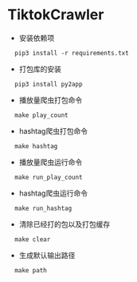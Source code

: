 # TiktokCrawler
* 安装依赖项
```shell
  pip3 install -r requirements.txt	
```
* 打包库的安装
```shell
  pip3 install py2app
```
* 播放量爬虫打包命令
```shell
  make play_count
```
* hashtag爬虫打包命令
```shell
  make hashtag
```
* 播放量爬虫运行命令
```shell
  make run_play_count
```
* hashtag爬虫运行命令
```shell
  make run_hashtag
```
* 清除已经打的包以及打包缓存
```shell
  make clear
```
* 生成默认输出路径
```shell
  make path
```